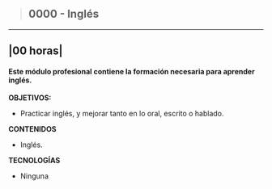 >## 0000 - Inglés

---
|00 horas|
---

#### Este módulo profesional contiene la formación necesaria para aprender inglés.

**OBJETIVOS:**
* Practicar inglés, y mejorar tanto en lo oral, escrito o hablado.

**CONTENIDOS**
* Inglés.

**TECNOLOGÍAS**
* Ninguna
